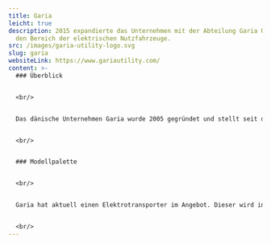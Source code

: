 ```yaml
---
title: Garia
leicht: true
description: 2015 expandierte das Unternehmen mit der Abteilung Garia Utility in
  den Bereich der elektrischen Nutzfahrzeuge.
src: /images/garia-utility-logo.svg
slug: garia
websiteLink: https://www.gariautility.com/
content: >-
  ### Überblick 


  <br/>


  Das dänische Unternehmen Garia wurde 2005 gegründet und stellt seit dem vor allem luxuriöse Golf-Carts her. 2015 expandierte das Unternehmen mit der Abteilung Garia Utility in den Bereich der elektrischen Nutzfahrzeuge. Alle Fahrzeuge von Garia seien zudem so gebaut, dass sie im Werk überholt und für ein zweites Leben recycelt werden können. 40-60 % des Stroms der Produktionsstätte stammen laut Hersteller aus nachhaltigen Ressourcen wie Wind- und Wasserkraft.


  <br/>


  ### Modellpalette 


  <br/>


  Garia hat aktuell einen Elektrotransporter im Angebot. Dieser wird in drei Ausführungen verkauft: Als Utility Park, Utility City und Utility Urban wobei hier die Unterschiede besonders bei der Höchstgeschwindigkeit von 30 Km/h beim Modell Park, 45 Km/h bei der City-Version und 55 Km/h bei der Version Urban liegen. Ebenso variiert die Nutzlast je nach Chassis-Größe und Aufbautyp.


  <br/>
---
```

